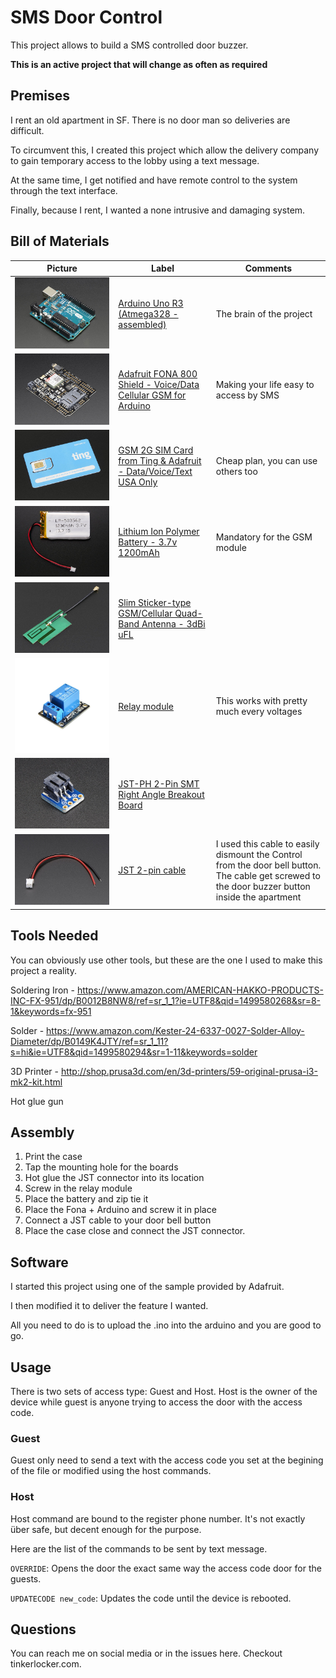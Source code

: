 # SMS Door Control
This project allows to build a SMS controlled door buzzer.

**This is an active project that will change as often as required**

## Premises
I rent an old apartment in SF. There is no door man so deliveries are difficult.

To circumvent this, I created this project which allow the delivery company to gain temporary access to the lobby using a text message.

At the same time, I get notified and have remote control to the system through the text interface.

Finally, because I rent, I wanted a none intrusive and damaging system.


## Bill of Materials

|Picture|Label|Comments|
|---|----|----|
| ![img](./images/50-06.jpg) | [Arduino Uno R3 (Atmega328 - assembled)](https://www.adafruit.com/product/50) | The brain of the project|
| ![img](./images/2468-06.jpg) | [Adafruit FONA 800 Shield - Voice/Data Cellular GSM for Arduino](https://www.adafruit.com/product/2468) | Making your life easy to access by SMS|
| ![img](./images/2505-02.jpg) | [GSM 2G SIM Card from Ting & Adafruit - Data/Voice/Text USA Only](https://www.adafruit.com/product/2505) | Cheap plan, you can use others too |
| ![img](./images/258-00.jpg) | [Lithium Ion Polymer Battery - 3.7v 1200mAh](https://www.adafruit.com/product/258) | Mandatory for the GSM module |
| ![img](./images/1991-02.jpg) | [Slim Sticker-type GSM/Cellular Quad-Band Antenna - 3dBi uFL](https://www.adafruit.com/product/1991) | |
| ![img](./images/51skTYXNy5L._SL1000_.jpg) | [Relay module](https://www.amazon.com/Tolako-Arduino-Indicator-Channel-Official/dp/B00VRUAHLE/ref=pd_sim_107_33?_encoding=UTF8&pd_rd_i=B00VRUAHLE&pd_rd_r=VF8SZMM6R1D1YN7Z43DF&pd_rd_w=X3afK&pd_rd_wg=gjJNH&psc=1&refRID=VF8SZMM6R1D1YN7Z43DF) | This works with pretty much every voltages |
| ![img](./images/1862-04.jpg) | [JST-PH 2-Pin SMT Right Angle Breakout Board](https://www.adafruit.com/product/1862) | |
| ![img](./images/261-01.jpg) | [JST 2-pin cable](https://www.adafruit.com/product/261) | I used this cable to easily dismount the Control from the door bell button. The cable get screwed to the door buzzer button inside the apartment |

## Tools Needed
You can obviously use other tools, but these are the one I used to make this project a reality.

Soldering Iron - https://www.amazon.com/AMERICAN-HAKKO-PRODUCTS-INC-FX-951/dp/B0012B8NW8/ref=sr_1_1?ie=UTF8&qid=1499580268&sr=8-1&keywords=fx-951

Solder - https://www.amazon.com/Kester-24-6337-0027-Solder-Alloy-Diameter/dp/B0149K4JTY/ref=sr_1_11?s=hi&ie=UTF8&qid=1499580294&sr=1-11&keywords=solder

3D Printer - http://shop.prusa3d.com/en/3d-printers/59-original-prusa-i3-mk2-kit.html

Hot glue gun


## Assembly
1. Print the case
2. Tap the mounting hole for the boards
3. Hot glue the JST connector into its location
4. Screw in the relay module
5. Place the battery and zip tie it
6. Place the Fona + Arduino and screw it in place
7. Connect a JST cable to your door bell button
8. Place the case close and connect the JST connector.

## Software

I started this project using one of the sample provided by Adafruit.

I then modified it to deliver the feature I wanted.

All you need to do is to upload the .ino into the arduino and you are good to go.

## Usage
There is two sets of access type: Guest and Host. Host is the owner of the device while guest is anyone trying to access the door with the access code.

### Guest
Guest only need to send a text with the access code you set at the begining of the file or modified using the host commands.

### Host
Host command are bound to the register phone number. It's not exactly über safe, but decent enough for the purpose.

Here are the list of the commands to be sent by text message.

`OVERRIDE`: Opens the door the exact same way the access code door for the guests.

`UPDATECODE new_code`: Updates the code until the device is rebooted.


## Questions
You can reach me on social media or in the issues here.
Checkout tinkerlocker.com.
